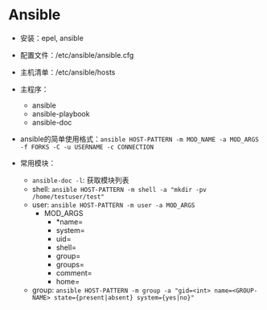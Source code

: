 # Ansible

- 安装：epel, ansible
- 配置文件：/etc/ansible/ansible.cfg
- 主机清单：/etc/ansible/hosts
- 主程序：
    - ansible
    - ansible-playbook
    - ansible-doc
- ansible的简单使用格式：`ansible HOST-PATTERN -m MOD_NAME -a MOD_ARGS -f FORKS -C -u USERNAME -c CONNECTION`

- 常用模块：
    - `ansible-doc -l`: 获取模块列表
    - shell: `ansible HOST-PATTERN -m shell -a "mkdir -pv /home/testuser/test"`
    - user: `ansible HOST-PATTERN -m user -a MOD_ARGS`
        - MOD_ARGS
            - \*name=
            - system=
            - uid=
            - shell=
            - group=
            - groups=
            - comment=
            - home=
    - group: `ansible HOST-PATTERN -m group -a "gid=<int> name=<GROUP-NAME> state={present|absent} system={yes|no}"`

